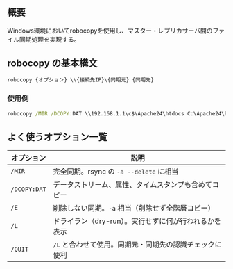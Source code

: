 ## 概要
Windows環境においてrobocopyを使用し、マスター・レプリカサーバ間のファイル同期処理を実現する。

## robocopy の基本構文

```bat
robocopy {オプション} \\{接続先IP}\{同期元} {同期先}
```

### 使用例

```bat
robocopy /MIR /DCOPY:DAT \\192.168.1.1\c$\Apache24\htdocs C:\Apache24\htdocs
```

## よく使うオプション一覧

| オプション     | 説明                                                                 |
|----------------|----------------------------------------------------------------------|
| `/MIR`         | 完全同期。rsync の `-a --delete` に相当                            |
| `/DCOPY:DAT`   | データストリーム、属性、タイムスタンプも含めてコピー              |
| `/E`           | 削除しない同期。`-a` 相当（削除せず全階層コピー）                  |
| `/L`           | ドライラン（dry-run）。実行せずに何が行われるかを表示              |
| `/QUIT`        | `/L` と合わせて使用。同期元・同期先の認識チェックに便利           |